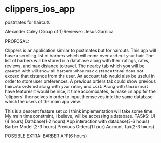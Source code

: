 # clippers_ios_app
postmates for haircuts

Alexander Caley (Group of 1)
Reviewer: Jesus Garnica


PROPOSAL:

Clippers is an application similar to postmates but for haircuts. This app will have a scrolling list of barbers which will come over and cut your hair. The list of barbers will be stored in a database along with their ratings, rates, reviews, and max distance to travel. The nearby tab which you will be greeted with will show all barbers whos max distance travel does not exceed that distance from the user. An account tab would also be useful in order to store user preferences. A previous orders tab could show previous haircuts ordered along with your rating and cost. Along with these must have features it would be nice, it time accomodates, to make an app for the 'clippers' themselves in order to input themselves into the same database which the users of the main app view. 

This is a descent feature set so I think implementation will take some time. My main time constraint, I believe, will be accessing a database.
TASKS:
UI (4 hours)
Database(1-2 hours)
App interaction with database(5-6 hours)
Barber Model (2-3 hours)
Previous Orders(1 hour)
Account Tab(2-3 hours)

POSSIBLE EXTRA: BARBER APP(6 hours)
